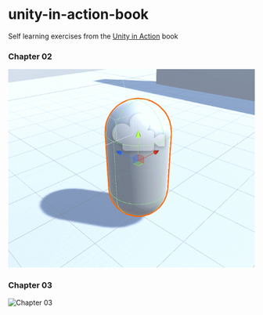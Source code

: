 # unity-in-action-book
Self learning exercises from the [Unity in Action](https://www.manning.com/books/unity-in-action) book

### Chapter 02
![Chapter 02](https://github.com/ivanarellano/unity-in-action-book/blob/master/Ch02/ch2.gif)

### Chapter 03
![Chapter 03](https://github.com/ivanarellano/unity-in-action-book/blob/master/Ch03/ch3.gif)